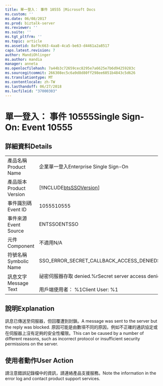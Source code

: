 ```yaml
---
title: 單一登入： 事件 10555 |Microsoft Docs
ms.custom: ''
ms.date: 06/08/2017
ms.prod: biztalk-server
ms.reviewer: ''
ms.suite: ''
ms.tgt_pltfrm: ''
ms.topic: article
ms.assetid: 8af9c663-4aa8-4ca5-be63-d4461a2a8517
caps.latest.revision: 7
author: MandiOhlinger
ms.author: mandia
manager: anneta
ms.openlocfilehash: 7a44b3c72659cec8295e7a6625e7b6d94259283c
ms.sourcegitcommit: 266308ec5c6a9d8d80ff298ee6051b4843c5d626
ms.translationtype: MT
ms.contentlocale: zh-TW
ms.lasthandoff: 06/27/2018
ms.locfileid: "37000303"
---
```

# <a name="single-sign-on-event-10555"></a><span data-ttu-id="edfdf-102">單一登入： 事件 10555</span><span class="sxs-lookup"><span data-stu-id="edfdf-102">Single Sign-On: Event 10555</span></span>
## <a name="details"></a><span data-ttu-id="edfdf-103">詳細資料</span><span class="sxs-lookup"><span data-stu-id="edfdf-103">Details</span></span>  
  
|                 |                                                            |
|-----------------|------------------------------------------------------------|
|  <span data-ttu-id="edfdf-104">產品名稱</span><span class="sxs-lookup"><span data-stu-id="edfdf-104">Product Name</span></span>   |                 <span data-ttu-id="edfdf-105">企業單一登入</span><span class="sxs-lookup"><span data-stu-id="edfdf-105">Enterprise Single Sign-On</span></span>                  |
| <span data-ttu-id="edfdf-106">產品版本</span><span class="sxs-lookup"><span data-stu-id="edfdf-106">Product Version</span></span> | [!INCLUDE[btsSSOVersion](../includes/btsssoversion-md.md)] |
|    <span data-ttu-id="edfdf-107">事件識別碼</span><span class="sxs-lookup"><span data-stu-id="edfdf-107">Event ID</span></span>     |                           <span data-ttu-id="edfdf-108">10555</span><span class="sxs-lookup"><span data-stu-id="edfdf-108">10555</span></span>                            |
|  <span data-ttu-id="edfdf-109">事件來源</span><span class="sxs-lookup"><span data-stu-id="edfdf-109">Event Source</span></span>   |                           <span data-ttu-id="edfdf-110">ENTSSO</span><span class="sxs-lookup"><span data-stu-id="edfdf-110">ENTSSO</span></span>                           |
|    <span data-ttu-id="edfdf-111">元件</span><span class="sxs-lookup"><span data-stu-id="edfdf-111">Component</span></span>    |                            <span data-ttu-id="edfdf-112">不適用</span><span class="sxs-lookup"><span data-stu-id="edfdf-112">N/A</span></span>                             |
|  <span data-ttu-id="edfdf-113">符號名稱</span><span class="sxs-lookup"><span data-stu-id="edfdf-113">Symbolic Name</span></span>  |          <span data-ttu-id="edfdf-114">SSO_ERROR_SECRET_CALLBACK_ACCESS_DENIED</span><span class="sxs-lookup"><span data-stu-id="edfdf-114">SSO_ERROR_SECRET_CALLBACK_ACCESS_DENIED</span></span>           |
|  <span data-ttu-id="edfdf-115">訊息文字</span><span class="sxs-lookup"><span data-stu-id="edfdf-115">Message Text</span></span>   | <span data-ttu-id="edfdf-116">祕密伺服器存取 denied.%r</span><span class="sxs-lookup"><span data-stu-id="edfdf-116">Secret server access denied.%r</span></span><br /><br /> <span data-ttu-id="edfdf-117">用戶端使用者： %1</span><span class="sxs-lookup"><span data-stu-id="edfdf-117">Client User: %1</span></span> |
  
## <a name="explanation"></a><span data-ttu-id="edfdf-118">說明</span><span class="sxs-lookup"><span data-stu-id="edfdf-118">Explanation</span></span>  
 <span data-ttu-id="edfdf-119">訊息已傳送至伺服器，但回覆遭到封鎖。</span><span class="sxs-lookup"><span data-stu-id="edfdf-119">A message was sent to the server but the reply was blocked.</span></span> <span data-ttu-id="edfdf-120">原因可能是由數項不同的原因，例如不正確的通訊協定或在伺服器上沒有足夠的安全性權限。</span><span class="sxs-lookup"><span data-stu-id="edfdf-120">This can be caused by a number of different reasons, such as incorrect protocol or insufficient security permissions on the server.</span></span>  
  
## <a name="user-action"></a><span data-ttu-id="edfdf-121">使用者動作</span><span class="sxs-lookup"><span data-stu-id="edfdf-121">User Action</span></span>  
 <span data-ttu-id="edfdf-122">請注意錯誤記錄檔中的資訊，請連絡產品支援服務。</span><span class="sxs-lookup"><span data-stu-id="edfdf-122">Note the information in the error log and contact product support services.</span></span>